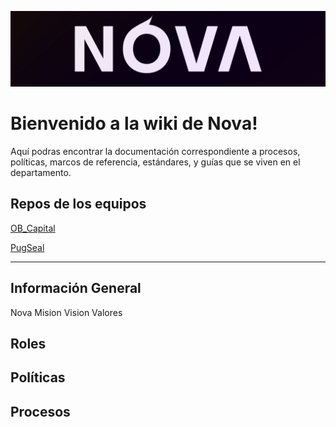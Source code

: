 ![](https://raw.githubusercontent.com/novaDepto/Nova/master/Desarrollo%20de%20departamento/Marketing%20y%20comunicaci%C3%B3n/Imagen%20Corporativa/Im%C3%A1genes/NOVA_banner.jpg)
# Bienvenido a la wiki de Nova!
Aquí podras encontrar la documentación correspondiente a procesos, políticas, marcos de referencia, estándares, y guías que se viven en el departamento.
## Repos de los equipos
[OB_Capital](https://github.com/novaDepto/OB_Capital)

[PugSeal](https://github.com/novaDepto/PugSeal)
***
## Información General
Nova
Mision
Vision
Valores
## Roles
## Políticas
## Procesos